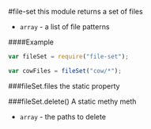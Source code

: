 #file-set
this module returns a set of files


 -  `array` - a list of file patterns

  
####Example
```js
var fileSet = require("file-set");

var cowFiles = fileSet("cow/*");
```
###fileSet.files
the static property

  
###fileSet.delete()
A static methy meth


 -  `array` - the paths to delete



